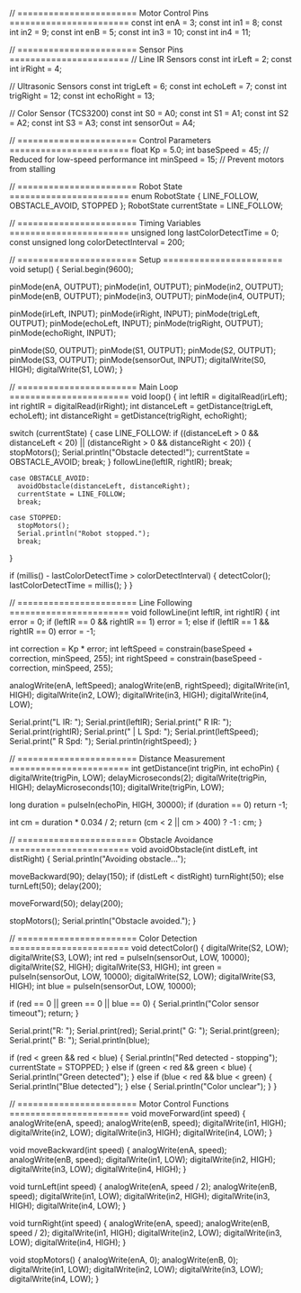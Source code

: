 // ======================= Motor Control Pins =======================
const int enA = 3;
const int in1 = 8;
const int in2 = 9;
const int enB = 5;
const int in3 = 10;
const int in4 = 11;

// ======================= Sensor Pins =======================
// Line IR Sensors
const int irLeft = 2;
const int irRight = 4;

// Ultrasonic Sensors
const int trigLeft = 6;
const int echoLeft = 7;
const int trigRight = 12;
const int echoRight = 13;

// Color Sensor (TCS3200)
const int S0 = A0;
const int S1 = A1;
const int S2 = A2;
const int S3 = A3;
const int sensorOut = A4;

// ======================= Control Parameters =======================
float Kp = 5.0;
int baseSpeed = 45; // Reduced for low-speed performance
int minSpeed = 15;   // Prevent motors from stalling

// ======================= Robot State =======================
enum RobotState {
  LINE_FOLLOW,
  OBSTACLE_AVOID,
  STOPPED
};
RobotState currentState = LINE_FOLLOW;

// ======================= Timing Variables =======================
unsigned long lastColorDetectTime = 0;
const unsigned long colorDetectInterval = 200;

// ======================= Setup =======================
void setup() {
  Serial.begin(9600);

  pinMode(enA, OUTPUT); pinMode(in1, OUTPUT); pinMode(in2, OUTPUT);
  pinMode(enB, OUTPUT); pinMode(in3, OUTPUT); pinMode(in4, OUTPUT);

  pinMode(irLeft, INPUT); pinMode(irRight, INPUT);
  pinMode(trigLeft, OUTPUT); pinMode(echoLeft, INPUT);
  pinMode(trigRight, OUTPUT); pinMode(echoRight, INPUT);

  pinMode(S0, OUTPUT); pinMode(S1, OUTPUT);
  pinMode(S2, OUTPUT); pinMode(S3, OUTPUT);
  pinMode(sensorOut, INPUT);
  digitalWrite(S0, HIGH);
  digitalWrite(S1, LOW);
}

// ======================= Main Loop =======================
void loop() {
  int leftIR = digitalRead(irLeft);
  int rightIR = digitalRead(irRight);
  int distanceLeft = getDistance(trigLeft, echoLeft);
  int distanceRight = getDistance(trigRight, echoRight);

  switch (currentState) {
    case LINE_FOLLOW:
      if ((distanceLeft > 0 && distanceLeft < 20) || (distanceRight > 0 && distanceRight < 20)) {
        stopMotors();
        Serial.println("Obstacle detected!");
        currentState = OBSTACLE_AVOID;
        break;
      }
      followLine(leftIR, rightIR);
      break;

    case OBSTACLE_AVOID:
      avoidObstacle(distanceLeft, distanceRight);
      currentState = LINE_FOLLOW;
      break;

    case STOPPED:
      stopMotors();
      Serial.println("Robot stopped.");
      break;
  }

  if (millis() - lastColorDetectTime > colorDetectInterval) {
    detectColor();
    lastColorDetectTime = millis();
  }
}

// ======================= Line Following =======================
void followLine(int leftIR, int rightIR) {
  int error = 0;
  if (leftIR == 0 && rightIR == 1) error = 1;
  else if (leftIR == 1 && rightIR == 0) error = -1;

  int correction = Kp * error;
  int leftSpeed = constrain(baseSpeed + correction, minSpeed, 255);
  int rightSpeed = constrain(baseSpeed - correction, minSpeed, 255);

  analogWrite(enA, leftSpeed);
  analogWrite(enB, rightSpeed);
  digitalWrite(in1, HIGH); digitalWrite(in2, LOW);
  digitalWrite(in3, HIGH); digitalWrite(in4, LOW);

  Serial.print("L IR: "); Serial.print(leftIR);
  Serial.print(" R IR: "); Serial.print(rightIR);
  Serial.print(" | L Spd: "); Serial.print(leftSpeed);
  Serial.print(" R Spd: "); Serial.println(rightSpeed);
}

// ======================= Distance Measurement =======================
int getDistance(int trigPin, int echoPin) {
  digitalWrite(trigPin, LOW);
  delayMicroseconds(2);
  digitalWrite(trigPin, HIGH);
  delayMicroseconds(10);
  digitalWrite(trigPin, LOW);

  long duration = pulseIn(echoPin, HIGH, 30000);
  if (duration == 0) return -1;

  int cm = duration * 0.034 / 2;
  return (cm < 2 || cm > 400) ? -1 : cm;
}

// ======================= Obstacle Avoidance =======================
void avoidObstacle(int distLeft, int distRight) {
  Serial.println("Avoiding obstacle...");

  moveBackward(90);  delay(150);
  if (distLeft < distRight) turnRight(50);
  else turnLeft(50);
  delay(200);

  moveForward(50); delay(200);

  stopMotors();
  Serial.println("Obstacle avoided.");
}

// ======================= Color Detection =======================
void detectColor() {
  digitalWrite(S2, LOW); digitalWrite(S3, LOW);
  int red = pulseIn(sensorOut, LOW, 10000);
  digitalWrite(S2, HIGH); digitalWrite(S3, HIGH);
  int green = pulseIn(sensorOut, LOW, 10000);
  digitalWrite(S2, LOW); digitalWrite(S3, HIGH);
  int blue = pulseIn(sensorOut, LOW, 10000);

  if (red == 0 || green == 0 || blue == 0) {
    Serial.println("Color sensor timeout");
    return;
  }

  Serial.print("R: "); Serial.print(red);
  Serial.print(" G: "); Serial.print(green);
  Serial.print(" B: "); Serial.println(blue);

  if (red < green && red < blue) {
    Serial.println("Red detected - stopping");
    currentState = STOPPED;
  } else if (green < red && green < blue) {
    Serial.println("Green detected");
  } else if (blue < red && blue < green) {
    Serial.println("Blue detected");
  } else {
    Serial.println("Color unclear");
  }
}

// ======================= Motor Control Functions =======================
void moveForward(int speed) {
  analogWrite(enA, speed); analogWrite(enB, speed);
  digitalWrite(in1, HIGH); digitalWrite(in2, LOW);
  digitalWrite(in3, HIGH); digitalWrite(in4, LOW);
}

void moveBackward(int speed) {
  analogWrite(enA, speed); analogWrite(enB, speed);
  digitalWrite(in1, LOW); digitalWrite(in2, HIGH);
  digitalWrite(in3, LOW); digitalWrite(in4, HIGH);
}

void turnLeft(int speed) {
  analogWrite(enA, speed / 2); analogWrite(enB, speed);
  digitalWrite(in1, LOW); digitalWrite(in2, HIGH);
  digitalWrite(in3, HIGH); digitalWrite(in4, LOW);
}

void turnRight(int speed) {
  analogWrite(enA, speed); analogWrite(enB, speed / 2);
  digitalWrite(in1, HIGH); digitalWrite(in2, LOW);
  digitalWrite(in3, LOW); digitalWrite(in4, HIGH);
}

void stopMotors() {
  analogWrite(enA, 0); analogWrite(enB, 0);
  digitalWrite(in1, LOW); digitalWrite(in2, LOW);
  digitalWrite(in3, LOW); digitalWrite(in4, LOW);
}

